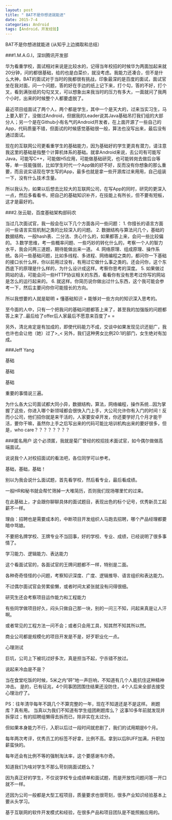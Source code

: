 ```yaml
---
layout: post
title: " BAT不是你想进就能进"
date: 2015-7-4
categories: Android
tags: [Android，开发经验]
---
```


BAT不是你想进就能进 (从知乎上边摘取和总结）

<!-- more -->

###1.M.A.G.I，深圳腾讯开发部

华为看重学校，面试相对来说是比较水的，记得当年校招的时候华为两面加起来就20分钟，问的都很基础，给的也是白菜价，就没考虑。我能力还凑合，但不是什么大神，BAT的面试对于当时的我都很有挑战，印象最深的是百度的面试，面试官坐在我对面，问一个问题，答的好在手边的纸上记下来，打个勾，答的不好，打个叉，看到满张纸的勾勾叉叉，可以想象出来我当时的压力有多大，一面就问了我两个小时，出来的时候整个人都要虚脱了。

最近项目组面试了两个人，两个都是学生，其中一个是天大的，过来当实习生，马上要入职了，没做过Android，但据我的Leader说其Java基础吊打我们组的大部分人；另一个是在Github小有名气的Android开发者，在上面开源了一些自己的App，代码质量不错，但面试的时候感觉基础很一般，算法也没写出来，最后没有通过面试。

现在的互联网公司更看重学生的基础能力，因为基础好的学生更具有潜力，请注意我这里的基础是指整个计算机体系的基础。就拿Android来说，去公司有可能写Java，可能写C++，可能做H5应用，可能做基础研究，也可能转岗去做后台等等，单一技能强弱，比如学生时代一个App做的好不好，反而没有你想象的那么重要，而且说实话现在学生写的App，最多也就是拿一些开源库过来用用，自己组装一下，没有什么技术含量。

所以我认为，如果以后想去比较大的互联网公司，在写App的同时，研究的更深入一点，然后多看看书，把自己的基础知识补齐，在技能上有所长，但不要有短板，这才是最好的。

###2.张云聪，百度基础架构部码农

当过几次面试官，我一般会在以下几个方面各问一些问题：
1.
你擅长的语言方面问一些语言实现机制之类的比较深入的问题。
2.
数据结构与算法问几个，基础的数据结构，一般hash表、二分法、贪心什么的，如果都答上来，会问一些比较偏的。
3.数学思维，考一些概率问题、一些巧妙的转化什么的，考察一个人的智力水平，我会问两三道题，期待能做出来一道。
4.
网络原理、组成原理、操作系统。各问一些基础问题，比如多线程、多进程、网络编程之类的，都问你一下基础的接口长什么样，你以前用过没有，有用过它做什么事之类的。还会问你，这个东西底下的原理是什么样的，为什么设计成这样。考察你思考的深度。
5.
如果做过网站的话，可能会问一些HTTP协议相关的东西，看看你有没有思考过你写的网站是怎么的运行起来的。
6.
就这样。你简历说你做出过什么东西，这个我可能会参考一下，然后主要问你你可能擅长的方向。

所以我想要的人就是聪明 + 懂基础知识 + 能够对一些方向的知识深入思考的。

至今面的人中，只有一个把我问的基础问题都答上来了，甚至我的加强版的问题都答上来了..最后给了offer后人家最后不愿意来百度了= =

另外，清北肯定是有加成的，即使代码能力不成，交谈中如果发现见识还挺广，我也许也会让他（她）过了>_<
另外，我们这种男女比例20:1的部门，女生绝对有加成。

###Jeff Yang

基础

基础

基础

重要的事情说三遍。

为什么各大公司面试都大同小异，数据结构，算法，网络编程，操作系统…因为掌握了这些，你进入哪个新领域都会很快入门上手，大公司允许你有入门的时间！反而小公司，他们招你就是来干活的，人家要安卓开发，你还要学好几个月才能干活，要你干嘛，虽然你上手之后写出来的代码可能比培训机构出来的要好很多，但是，who care？？？？？？？？


###匿名用户
这个必须匿，我就是菊厂曾经的校招技术面试官，如今偶尔做做高端面试。

说说我个人对校招面试的看法吧，各位同学可以参考。

基础，基础，基础！

别以为我会说什么面试题，首先看学校，然后看专业，最后看成绩。

一般HR和秘书就会帮忙筛掉一大堆简历，否则我们现场哪里忙的过来。

在此基础上，才会跟你聊聊具体的面试题目，表现出色的标个记号，优秀新员工起薪不一样。

理由：招聘也是需要成本的，中断项目开发组织人马跑去招聘，哪个产品经理都要暗中骂娘。

不要把名牌学校、王牌专业不当回事，好的学校、专业、成绩，已经说明了很多事情了。

学习能力、逻辑能力、表达能力

这个看面试官的，各面试官的王牌问题都不一样，特别是二面。

各种奇奇怪怪的小问题，考察知识深度、广度、逻辑推导、语言组织和表达能力。

不过偶尔面试官会劳累偷懒，或者时间太紧张就没有问得很细。

研究生还会考察项目运作能力和工程能力

有些同学做项目好久，闷头只做自己那一块，别的一问三不知，问起来真是让人汗啊。

或者常见的工程方法一问不会；或者只会用工具，知其然不知其所以然。

商业公司都是规模化的项目开发是不是，好歹职业化一点。

心理测试

巨坑，公司上下被坑过好多次，真是担当不起，宁杀错不放过。

说起来冷血是不是？

当在食堂吃饭的时候，5米之内“砰”地一声巨响，不知道有几个人能抗住这种精神冲击。
是的，已有征兆，4个同事团团围住结果还没防住，4个人后来全部去接受心理治疗了。

PS：往年清华每年不跳几个不算完整的一年，现在不知道还是不是这样。
刷题库？真有用。
当真以为我们不知道有学生组团刷题库么？ 
这事10多年前就发现并拆穿过；有的招聘组懒得去拆而已，除非实在太过分。

但如果本身能力不行，入职以后过一段时间就悲剧了，我们的试用期是6个月。

每年两次考评，优秀员工的标签不好拿，比例不高。拿到以后BUFF加满，升职加薪蛮快的。

每年还会有比例不等的强制淘汰率，这个要感谢韦尔奇。

知道我们为啥对学生不那么苛刻挑面试题么？

因为真正好的学生，不仅说学校专业成绩单和面试题，而是开放性问题问答一开口就不一样。

还因为公司一般都是大型工程项目，质量要求也很苛刻，很多产业知识经验基本上要从头学习。

基于互联网的软件开发模式和经验，在很多产品和项目团队是不能照搬应用的。



